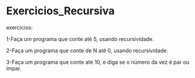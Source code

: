# Exercicios_Recursiva
exercicios:

1-Faça um programa que conte até 5, usando recursividade.

2-Faça um programa que conte de N até 0, usando recursividade.

3-Faça um programa que conte até 10, e diga se o número da vez é par ou 
ímpar.

